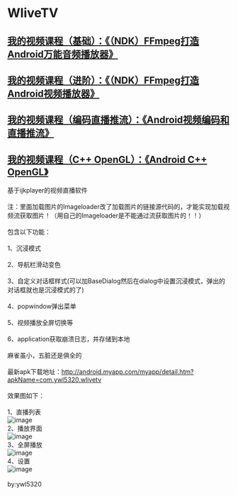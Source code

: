 # WliveTV
## [我的视频课程（基础）：《（NDK）FFmpeg打造Android万能音频播放器》](https://edu.csdn.net/course/detail/6842)
## [我的视频课程（进阶）：《（NDK）FFmpeg打造Android视频播放器》](https://edu.csdn.net/course/detail/8036)
## [我的视频课程（编码直播推流）：《Android视频编码和直播推流》](https://edu.csdn.net/course/detail/8942)
## [我的视频课程（C++ OpenGL）：《Android C++ OpenGL》](https://edu.csdn.net/course/detail/19367)
基于ijkplayer的视频直播软件<br/><br/>
注：里面加载图片的Imageloader改了加载图片的链接源代码的，才能实现加载视频流获取图片！（用自己的Imageloader是不能通过流获取图片的！！）<br/><br/>
包含以下功能：<br/><br/>
1、沉浸模式<br/><br/>
2、导航栏滑动变色<br/><br/>
3、自定义对话框样式(可以加BaseDialog然后在dialog中设置沉浸模式，弹出的对话框就也是沉浸模式的了)<br/><br/>
4、popwindow弹出菜单<br/><br/>
5、视频播放全屏切换等<br/><br/>
6、application获取崩溃日志，并存储到本地<br/><br/>
麻雀虽小，五脏还是俱全的<br/><br/>
最新apk下载地址：http://android.myapp.com/myapp/detail.htm?apkName=com.ywl5320.wlivetv<br/><br/>
效果图如下：<br/><br/>
1、直播列表<br/>
![image](https://github.com/wanliyang1990/WliveTV/blob/master/images/1.png)<br/>
2、播放界面<br/>
![image](https://github.com/wanliyang1990/WliveTV/blob/master/images/2.png)<br/>
3、全屏播放<br/>
![image](https://github.com/wanliyang1990/WliveTV/blob/master/images/3.png)<br/>
4、设置<br/>
![image](https://github.com/wanliyang1990/WliveTV/blob/master/images/4.png)<br/>
<br/>
by:ywl5320
